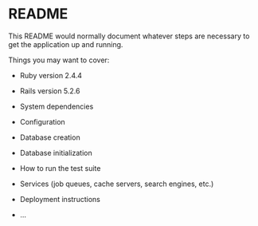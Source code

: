 # README

This README would normally document whatever steps are necessary to get the
application up and running.

Things you may want to cover:

* Ruby version 2.4.4
* Rails version 5.2.6

* System dependencies

* Configuration

* Database creation

* Database initialization

* How to run the test suite

* Services (job queues, cache servers, search engines, etc.)

* Deployment instructions

* ...
